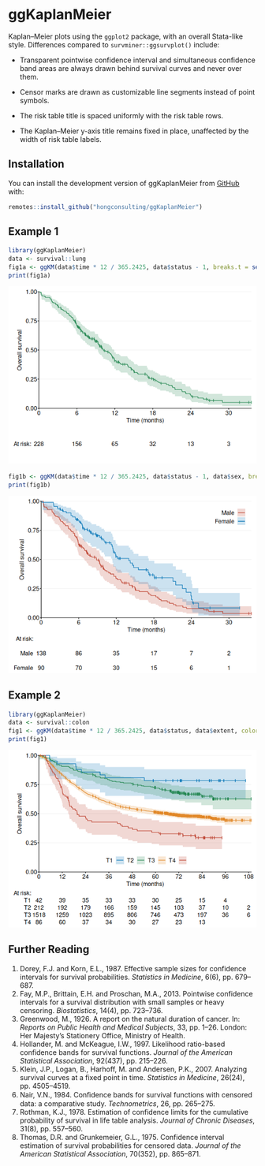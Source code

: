 
<!-- README.md is generated from README.Rmd. Please edit that file -->

# ggKaplanMeier

<!-- badges: start -->
<!-- badges: end -->

Kaplan–Meier plots using the `ggplot2` package, with an overall
Stata-like style. Differences compared to `survminer::ggsurvplot()`
include:

- Transparent pointwise confidence interval and simultaneous confidence
  band areas are always drawn behind survival curves and never over
  them.

- Censor marks are drawn as customizable line segments instead of point
  symbols.

- The risk table title is spaced uniformly with the risk table rows.

- The Kaplan–Meier y-axis title remains fixed in place, unaffected by
  the width of risk table labels.

## Installation

You can install the development version of ggKaplanMeier from
[GitHub](https://github.com/hongconsulting/ggKaplanMeier) with:

``` r
remotes::install_github("hongconsulting/ggKaplanMeier")
```

## Example 1

``` r
library(ggKaplanMeier)
data <- survival::lung
fig1a <- ggKM(data$time * 12 / 365.2425, data$status - 1, breaks.t = seq(0, 30, 6), colors = ggsci::pal_nejm()(4)[4], title.s = "Overall survival", title.t = "Time (months)")
print(fig1a)
```

![](man/figures/README-example_1-1.png)<!-- -->

``` r
fig1b <- ggKM(data$time * 12 / 365.2425, data$status - 1, data$sex, breaks.t = seq(0, 30, 6), legend.labels = c("Male", "Female"), title.s = "Overall survival", title.t = "Time (months)")
print(fig1b)
```

![](man/figures/README-example_1-2.png)<!-- -->

## Example 2

``` r
library(ggKaplanMeier)
data <- survival::colon
fig1 <- ggKM(data$time * 12 / 365.2425, data$status, data$extent, colors = ggsci::pal_nejm()(4)[c(2, 4, 3, 1)], legend.direction = "horizontal", legend.labels = c("T1", "T2", "T3", "T4"), legend.position = c(0.5, 0.1), title.s = "Overall survival", title.t = "Time (months)")
print(fig1)
```

![](man/figures/README-example_2-1.png)<!-- -->

## Further Reading

1.  Dorey, F.J. and Korn, E.L., 1987. Effective sample sizes for
    confidence intervals for survival probabilities. *Statistics in
    Medicine*, 6(6), pp. 679–687.
2.  Fay, M.P., Brittain, E.H. and Proschan, M.A., 2013. Pointwise
    confidence intervals for a survival distribution with small samples
    or heavy censoring. *Biostatistics*, 14(4), pp. 723–736.
3.  Greenwood, M., 1926. A report on the natural duration of cancer. In:
    *Reports on Public Health and Medical Subjects*, 33, pp. 1–26.
    London: Her Majesty’s Stationery Office, Ministry of Health.
4.  Hollander, M. and McKeague, I.W., 1997. Likelihood ratio-based
    confidence bands for survival functions. *Journal of the American
    Statistical Association*, 92(437), pp. 215–226.
5.  Klein, J.P., Logan, B., Harhoff, M. and Andersen, P.K., 2007.
    Analyzing survival curves at a fixed point in time. *Statistics in
    Medicine*, 26(24), pp. 4505–4519.
6.  Nair, V.N., 1984. Conﬁdence bands for survival functions with
    censored data: a comparative study. *Technometrics*, 26,
    pp. 265–275.
7.  Rothman, K.J., 1978. Estimation of confidence limits for the
    cumulative probability of survival in life table analysis. *Journal
    of Chronic Diseases*, 31(8), pp. 557–560.
8.  Thomas, D.R. and Grunkemeier, G.L., 1975. Confidence interval
    estimation of survival probabilities for censored data. *Journal of
    the American Statistical Association*, 70(352), pp. 865–871.
